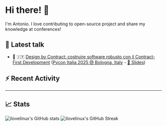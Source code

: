<!--- pyml disable no-trailing-punctuation--->

# Hi there! :wave:

<!--- pyml enable no-trailing-punctuation--->

I'm Antonio. I love contributing to open-source project and share my knowledge
at conferences!

## :walking: Latest talk

<!--- pyml disable line-length--->

- :snake: :it:
  [Design by Contract: costruire software robusto con il Contract-First Development](https://www.youtube.com/watch?v=XTFKHgUJtjM&pp=ygUZZGVzaWduIGJ5IGNvbnRyYWN0IHB5dGhvbg%3D%3D)
  ([Pycon Italia 2025 @ Bologna, Italy](https://2025.pycon.it/en/event/design-by-contract-costruire-software-robusto-con-il-contract-first-development) -
  [:page_facing_up: Slides](https://www.slideshare.net/slideshow/design-by-contract-building-robust-software-with-contract-first-development/280097866))

<!--- pyml enable line-length--->

## :zap: Recent Activity

<!--- pyml disable line-length--->

<!--START_SECTION:activity-->

<!--- pyml enable line-length--->

---

## :chart_with_upwards_trend: Stats

![ilovelinux's GitHub stats](https://github-readme-stats.vercel.app/api?username=ilovelinux&count_private=true&&show_icons=true&theme=github_dark)
![ilovelinux's GitHub Streak](https://streak-stats.demolab.com/?user=ilovelinux&theme=github-dark&date_format=j%20M%5B%20Y%5D)
